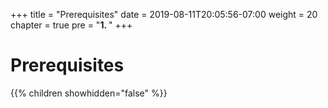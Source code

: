 +++
title = "Prerequisites"
date = 2019-08-11T20:05:56-07:00
weight = 20
chapter = true
pre = "<b>1. </b>"
+++



# Prerequisites

{{% children showhidden="false" %}}